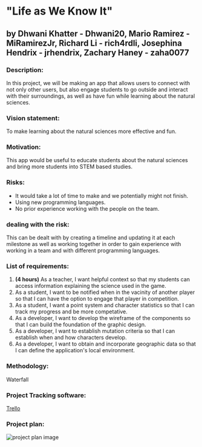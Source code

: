 # "Life as We Know It"
## by Dhwani Khatter - Dhwani20, Mario Ramirez - MiRamirezJr, Richard Li - rich4rdli, Josephina Hendrix - jrhendrix, Zachary Haney - zaha0077

### Description: 
In this project, we will be making an app that allows users to connect with not only other users, but also engage students to go outside and interact with their surroundings, as well as have fun while learning about the natural sciences. 

### Vision statement: 
To make learning about the natural sciences more effective and fun.

### Motivation: 
This app would be useful to educate students about the natural sciences and bring more students into STEM based studies.

### Risks:
* It would take a lot of time to make and we potentially might not finish.
* Using new programming languages.
* No prior experience working with the people on the team.

### dealing with the risk: 
This can be dealt with by creating a timeline and updating it at each milestone as well as working together in order to gain experience with working in a team and with different programming languages.

### List of requirements:
1. **(4 hours)** As a teacher, I want helpful context so that my students can access information explaining the science used in the game.
2. As a student, I want to be notified when in the vacinity of another player so that I can have the option to engage that player in competition.
3. As a student, I want a point system and character statistics so that I can track my progress and be more competative.
4. As a developer, I want to develop the wireframe of the components so that I can build the foundation of the graphic design.
5. As a developer, I want to establish mutation criteria so that I can establish when and how characters develop.
6. As a developer, I want to obtain and incorporate geographic data so that I can define the application's local environment.

### Methodology: 
Waterfall 

### Project Tracking software: 
[Trello](https://trello.com/b/oPpdoATT/software-dev-team-project)

### Project plan:
![project plan image](https://github.com/MiRamirezJr/Software-Dev-team-project/blob/master/snapshot%20of%20project%20plan.PNG)
